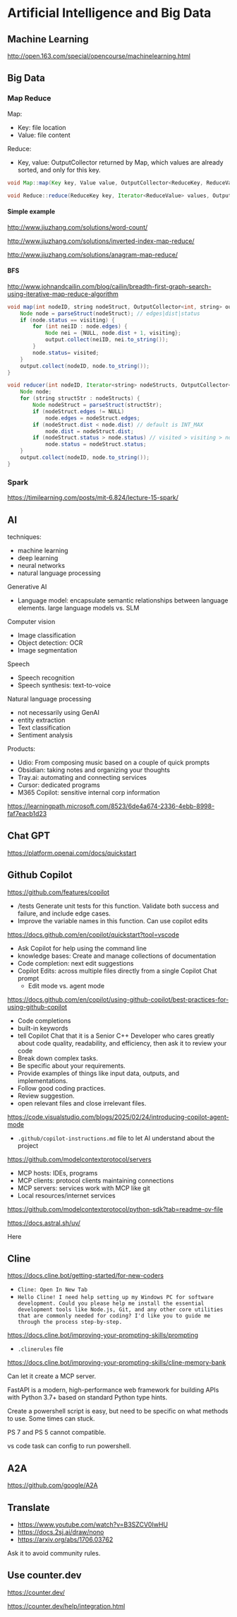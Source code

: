 # Artificial Intelligence and Big Data

## Machine Learning

<http://open.163.com/special/opencourse/machinelearning.html>

## Big Data

### Map Reduce

Map:

- Key: file location
- Value: file content

Reduce:

- Key, value: OutputCollector returned by Map, which values are already sorted, and only for this key.

```java
void Map::map(Key key, Value value, OutputCollector<ReduceKey, ReduceValue> output);

void Reduce::reduce(ReduceKey key, Iterator<ReduceValue> values, OutputCollector<OutputKey, OutputValue> output);
```

#### Simple example

<http://www.jiuzhang.com/solutions/word-count/>

<http://www.jiuzhang.com/solutions/inverted-index-map-reduce/>

<http://www.jiuzhang.com/solutions/anagram-map-reduce/>

#### BFS

<http://www.johnandcailin.com/blog/cailin/breadth-first-graph-search-using-iterative-map-reduce-algorithm>

```java
void map(int nodeID, string nodeStruct, OutputCollector<int, string> output) {
    Node node = parseStruct(nodeStruct); // edges|dist|status
    if (node.status == visiting) {
        for (int neiID : node.edges) {
            Node nei = {NULL, node.dist + 1, visiting};
            output.collect(neiID, nei.to_string());
        }
        node.status= visited;
    }
    output.collect(nodeID, node.to_string());
}

void reducer(int nodeID, Iterator<string> nodeStructs, OutputCollector<int, string> output) {
    Node node;
    for (string structStr : nodeStructs) {
        Node nodeStruct = parseStruct(structStr);
        if (nodeStruct.edges != NULL)
            node.edges = nodeStruct.edges;
        if (nodeStruct.dist < node.dist) // default is INT_MAX
            node.dist = nodeStruct.dist;
        if (nodeStruct.status > node.status) // visited > visiting > none
            node.status = nodeStruct.status;
    }
    output.collect(nodeID, node.to_string());
}
```

### Spark

<https://timilearning.com/posts/mit-6.824/lecture-15-spark/>

## AI

techniques:

- machine learning
- deep learning
- neural networks
- natural language processing

Generative AI

- Language model: encapsulate semantic relationships between language elements. large language models vs. SLM

Computer vision

- Image classification
- Object detection: OCR
- Image segmentation

Speech

- Speech recognition
- Speech synthesis: text-to-voice

Natural language processing

- not necessarily using GenAI
- entity extraction
- Text classification
- Sentiment analysis

Products:

- Udio: From composing music based on a couple of quick prompts
- Obsidian: taking notes and organizing your thoughts
- Tray.ai: automating and connecting services
- Cursor: dedicated programs
- M365 Copilot: sensitive internal corp information

<https://learningpath.microsoft.com/8523/6de4a674-2336-4ebb-8998-faf7eacb1d23>

## Chat GPT

<https://platform.openai.com/docs/quickstart>

## Github Copilot

<https://github.com/features/copilot>

- /tests Generate unit tests for this function. Validate both success and failure, and include edge cases.
- Improve the variable names in this function. Can use copilot edits

<https://docs.github.com/en/copilot/quickstart?tool=vscode>

- Ask Copilot for help using the command line
- knowledge bases: Create and manage collections of documentation
- Code completion: next edit suggestions
- Copilot Edits: across multiple files directly from a single Copilot Chat prompt
  - Edit mode vs. agent mode

<https://docs.github.com/en/copilot/using-github-copilot/best-practices-for-using-github-copilot>

- Code completions
- built-in keywords
- tell Copilot Chat that it is a Senior C++ Developer who cares greatly about code quality, readability, and efficiency, then ask it to review your code
- Break down complex tasks.
- Be specific about your requirements.
- Provide examples of things like input data, outputs, and implementations.
- Follow good coding practices.
- Review suggestion.
- open relevant files and close irrelevant files.

<https://code.visualstudio.com/blogs/2025/02/24/introducing-copilot-agent-mode>

- `.github/copilot-instructions.md` file to let AI understand about the project

<https://github.com/modelcontextprotocol/servers>

- MCP hosts: IDEs, programs
- MCP clients: protocol clients maintaining connections
- MCP servers: services work with MCP like git
- Local resources/internet services

<https://github.com/modelcontextprotocol/python-sdk?tab=readme-ov-file>

<https://docs.astral.sh/uv/>

Here

## Cline

<https://docs.cline.bot/getting-started/for-new-coders>

- `Cline: Open In New Tab`
- `Hello Cline! I need help setting up my Windows PC for software development. Could you please help me install the essential development tools like Node.js, Git, and any other core utilities that are commonly needed for coding? I'd like you to guide me through the process step-by-step.`

<https://docs.cline.bot/improving-your-prompting-skills/prompting>

- `.clinerules` file

<https://docs.cline.bot/improving-your-prompting-skills/cline-memory-bank>

Can let it create a MCP server.

FastAPI is a modern, high-performance web framework for building APIs with Python 3.7+ based on standard Python type hints.

Create a powershell script is easy, but need to be specific on what methods to use. Some times can stuck.

PS 7 and PS 5 cannot compatible.

vs code task can config to run powershell.

## A2A

<https://github.com/google/A2A>

## Translate

- <https://www.youtube.com/watch?v=B3SZCV0IwHU>
- <https://docs.2sj.ai/draw/nono>
- <https://arxiv.org/abs/1706.03762>

Ask it to avoid community rules.

## Use counter.dev

<https://counter.dev/>

<https://counter.dev/help/integration.html>
